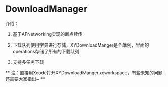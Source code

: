 # DownloadManager

介绍：

1. 基于AFNetworking实现的断点续传

2. 下载队列使用字典进行存储，XYDownloadManger是个单例，里面的operations存储了所有的下载队列

3. 支持多任务下载

** 注：直接用Xcode打开XYDownloadManger.xcworkspace，有些未知的问题还需要大家指出~ **
